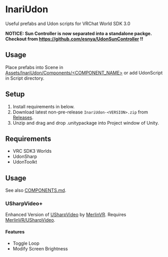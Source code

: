 # InariUdon
Useful prefabs and Udon scripts for VRChat World SDK 3.0

**NOTICE: Sun Controller is now separated into a standalone packge. Checkout from https://github.com/esnya/UdonSunController !!**

## Usage
Place prefabs into Scene in [Assets/InariUdon/Components/<COMPONENT_NAME>](Assets/InariUdon/Components) or add UdonScript in Script directory.

## Setup
1. Install requirements in below.
2. Download latest non-pre-release `InariUdon-<VERSION>.zip` from [Releases](https://github.com/esnya/InariUdon/releases).
3. Unzip and drag and drop .unitypackage into Project window of Unity.

## Requirements
* VRC SDK3 Worlds
* UdonSharp
* UdonToolkt

## Usage
See also [COMPONENTS.md](COMPONENTS.md).

### USharpVideo+
Enhanced Version of [USharpVideo](https://github.com/MerlinVR/USharpVideo) by [MerlinVR](https://github.com/MerlinVR). Requires [MerlinVR/USharpVideo](https://github.com/MerlinVR/USharpVideo).

#### Features
* Toggle Loop
* Modify Screen Brightness
